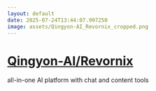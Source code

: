 ```yaml
---
layout: default
date: 2025-07-24T13:44:07.997250
image: assets/Qingyon-AI_Revornix_cropped.png
---
```


# [Qingyon-AI/Revornix](https://github.com/Qingyon-AI/Revornix)

all-in-one AI platform with chat and content tools
